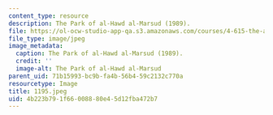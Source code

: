 ```yaml
---
content_type: resource
description: The Park of al-Hawd al-Marsud (1989).
file: https://ol-ocw-studio-app-qa.s3.amazonaws.com/courses/4-615-the-architecture-of-cairo-spring-2002/4b223b791f66008880e45d12fba472b7_1195.jpeg
file_type: image/jpeg
image_metadata:
  caption: The Park of al-Hawd al-Marsud (1989).
  credit: ''
  image-alt: The Park of al-Hawd al-Marsud
parent_uid: 71b15993-bc9b-fa4b-56b4-59c2132c770a
resourcetype: Image
title: 1195.jpeg
uid: 4b223b79-1f66-0088-80e4-5d12fba472b7
---
```

